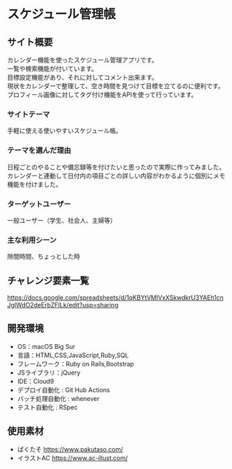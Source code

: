 # スケジュール管理帳

## サイト概要
カレンダー機能を使ったスケジュール管理アプリです。</br>
一覧や検索機能が付いています。</br>
目標設定機能があり、それに対してコメント出来ます。</br>
現状をカレンダーで整理して、空き時間を見つけて目標を立てるのに便利です。</br>
プロフィール画像に対してタグ付け機能をAPIを使って行っています。



### サイトテーマ
手軽に使える使いやすいスケジュール帳。


### テーマを選んだ理由
日程ごとのやることや備忘録等を付けたいと思ったので実際に作ってみました。</br>
カレンダーと連動して日付内の項目ごとの詳しい内容がわかるように個別にメモ機能を付けました。


### ターゲットユーザー
一般ユーザー（学生、社会人、主婦等）


### 主な利用シーン
隙間時間、ちょっとした時


## チャレンジ要素一覧
https://docs.google.com/spreadsheets/d/1qKBYtVMIVxXSkwdkrU3YAEh1cnJgIWdO2deErbZFILk/edit?usp=sharing


## 開発環境
- OS：macOS Big Sur
- 言語：HTML,CSS,JavaScript,Ruby,SQL
- フレームワーク：Ruby on Rails,Bootstrap
- JSライブラリ：jQuery
- IDE：Cloud9
- デプロイ自動化 : Git Hub Actions
- バッチ処理自動化 : whenever
- テスト自動化 : RSpec


## 使用素材
- ぱくたそ https://www.pakutaso.com/
- イラストAC https://www.ac-illust.com/